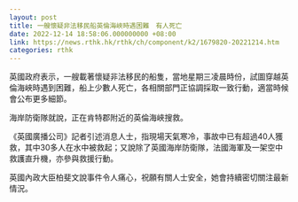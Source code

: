 ```yaml
---
layout: post
title: 一艘懷疑非法移民船英倫海峽時遇困難　有人死亡
date: 2022-12-14 18:58:06.000000000 +08:00
link: https://news.rthk.hk/rthk/ch/component/k2/1679820-20221214.htm
categories: rthk
---
```


英國政府表示，一艘載著懷疑非法移民的船隻，當地星期三凌晨時份，試圖穿越英倫海峽時遇到困難，船上少數人死亡，各相關部門正協調採取一致行動，適當時候會公布更多細節。

海岸防衛隊就說，正在肯特郡附近的英倫海峽搜救。

《英國廣播公司》記者引述消息人士，指現場天氣寒冷，事故中已有超過40人獲救，其中30多人在水中被救起；又說除了英國海岸防衛隊，法國海軍及一架空中救護直升機，亦參與救援行動。

英國內政大臣柏斐文說事件令人痛心，祝願有關人士安全，她會持續密切關注最新情況。
